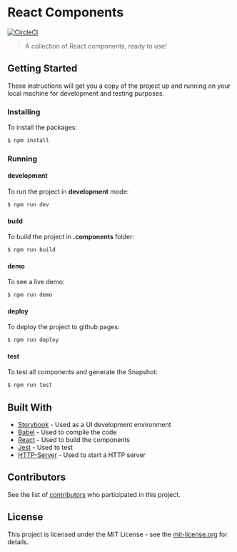 # React Components

[![CircleCI](https://circleci.com/gh/labcodes/react-components/tree/master.svg?style=svg)](https://circleci.com/gh/labcodes/react-components/tree/master)

> A collection of React components, ready to use!

## Getting Started

These instructions will get you a copy of the project up and running on your local machine for development and testing purposes.

### Installing

To install the packages:

```sh
$ npm install
```

### Running

#### development

To run the project in **development** mode:

```sh
$ npm run dev
```

#### build

To build the project in **.components** folder:

```sh
$ npm run build
```

#### demo

To see a live demo:

```sh
$ npm run demo
```

#### deploy

To deploy the project to github pages:

```sh
$ npm run deploy
```

#### test

To test all components and generate the Snapshot:

```sh
$ npm run test
```

## Built With

* [Storybook](https://storybook.js.org/) - Used as a UI development environment
* [Babel](https://babeljs.io/) - Used to compile the code
* [React](https://reactjs.org/) - Used to build the components
* [Jest](https://facebook.github.io/jest/) - Used to test
* [HTTP-Server](https://www.npmjs.com/package/http-server) - Used to start a HTTP server

## Contributors

See the list of [contributors](https://github.com/labcodes/react-components/contributors) who participated in this project.

## License

This project is licensed under the MIT License - see the [mit-license.org](https://labcodes.mit-license.org/) for details.
